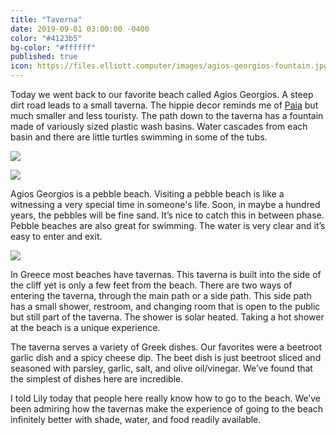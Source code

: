 ```yaml
---
title: "Taverna"
date: 2019-09-01 03:00:00 -0400
color: "#4123b5"
bg-color: "#ffffff"
published: true
icon: https://files.elliott.computer/images/agios-georgios-fountain.jpg
---
```


Today we went back to our favorite beach called Agios Georgios. A steep dirt road leads to a small taverna. The hippie decor reminds me of [Paia](https://en.wikipedia.org/wiki/Paia,_Hawaii) but much smaller and less touristy. The path down to the taverna has a fountain made of variously sized plastic wash basins. Water cascades from each basin and there are little turtles swimming in some of the tubs.

![](https://files.elliott.computer/images/agios-georgios-fountain.jpg)

![](https://files.elliott.computer/images/agios-georgios-turtle.jpg)

Agios Georgios is a pebble beach. Visiting a pebble beach is like a witnessing a very special time in someone's life. Soon, in maybe a hundred years, the pebbles will be fine sand. It’s nice to catch this in between phase. Pebble beaches are also great for swimming. The water is very clear and it’s easy to enter and exit.

![](https://files.elliott.computer/images/agios-georgios-water.jpg)

In Greece most beaches have tavernas. This taverna is built into the side of the cliff yet is only a few feet from the beach. There are two ways of entering the taverna, through the main path or a side path. This side path has a small shower, restroom, and changing room that is open to the public but still part of the taverna. The shower is solar heated. Taking a hot shower at the beach is a unique experience.

The taverna serves a variety of Greek dishes. Our favorites were a beetroot garlic dish and a spicy cheese dip. The beet dish is just beetroot sliced and seasoned with parsley, garlic, salt, and olive oil/vinegar. We’ve found that the simplest of dishes here are incredible.

I told Lily today that people here really know how to go to the beach. We’ve been admiring how the tavernas make the experience of going to the beach infinitely better with shade, water, and food readily available.

<!-- Lately I’ve been thinking about the infrastructure and in different cities. Last month, when I was in Osaka, city infrastructure was also on my mind. In Japan the trains are extremely accessible but also things like biking are much safer and easier to do than in New York. Through out Osaka, the sidewalks are wide and have a median. One side is for walking while the other is for bikes. The ability to bike on the sidewalk makes biking in the city so much easier and safer.

In Greece, they have their own unique transportation differences too. Cars are the preferred mode of transit through out much of the country and the surrounding islands. On the main highways and even on side streets drivers will drive in the shoulder of the road. Almost everyone does this. It seems that the shoulder acts as a slow lane since most highways in Greece only have one lane. Drivers that want to go faster will pass drivers that are hanging in the shoulder lane. At first this approach to driving (driving half off the road) is somewhat frightening, but soon I realized that it is useful for drivers in a rush and eliminates much of the stress of driving at the speed limit on the highway. There’s also a heightened awareness when driving on the side of the road. Often a tree will reach into the shoulder and you’ll have to move back into the regular lane. -->
